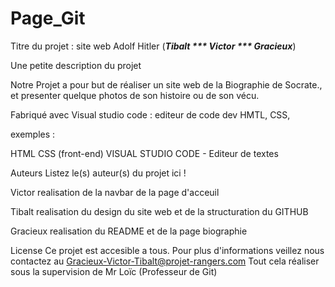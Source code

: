 # Page_Git

Titre du projet : site web Adolf Hitler
(***Tibalt *** Victor *** Gracieux***)

Une petite description du projet

Notre Projet a pour but de réaliser un site web de la Biographie de Socrate., et presenter quelque photos de son histoire ou de son vécu.

Fabriqué avec
Visual studio code : editeur de code dev
HMTL, CSS, 

exemples :

HTML CSS (front-end)
VISUAL STUDIO CODE - Editeur de textes


Auteurs
Listez le(s) auteur(s) du projet ici !

Victor
realisation de la navbar de la page d'acceuil

Tibalt
realisation du design du site web et de la structuration du GITHUB

Gracieux
realisation du README et de la page biographie 

License
Ce projet est accesible a tous. Pour plus d'informations veillez nous contactez au Gracieux-Victor-Tibalt@projet-rangers.com
Tout cela réaliser sous la supervision de Mr Loïc (Professeur de Git)
